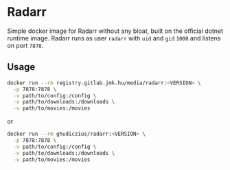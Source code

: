 # Radarr

Simple docker image for Radarr without any bloat, built on the official dotnet runtime image. Radarr runs as user `radarr` with `uid` and `gid` `1000` and listens on port `7878`.

## Usage

```sh
docker run --rm registry.gitlab.jmk.hu/media/radarr:<VERSION> \
  -p 7878:7878 \
  -v path/to/config:/config \
  -v path/to/downloads:/downloads \
  -v path/to/movies:/movies
```

or

```sh
docker run --rm ghudiczius/radarr:<VERSION> \
  -p 7878:7878 \
  -v path/to/config:/config \
  -v path/to/downloads:/downloads \
  -v path/to/movies:/movies
```
